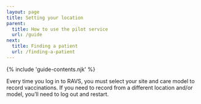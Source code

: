 ```yaml
---
layout: page
title: Setting your location
parent:
  title: How to use the pilot service
  url: /guide
next:
  title: Finding a patient
  url: /finding-a-patient
---
```


{% include 'guide-contents.njk' %}

Every time you log in to RAVS, you must select your site and care model to record vaccinations. If you need to record from a different location and/or model, you’ll need to log out and restart.
